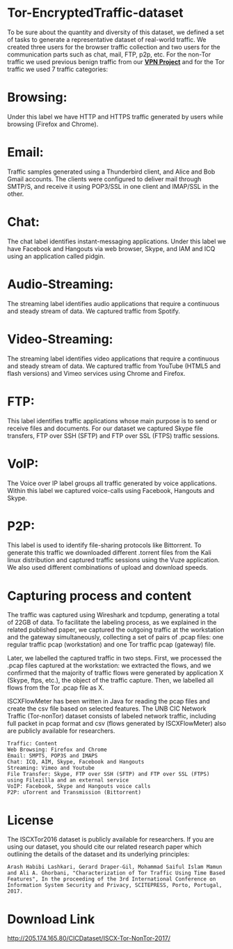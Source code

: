 # Tor-EncryptedTraffic-dataset
To be sure about the quantity and diversity of this dataset, we defined a set of tasks to generate a representative dataset of real-world traffic. We created three users for the browser traffic collection and two users for the communication parts such as chat, mail, FTP, p2p, etc. For the non-Tor traffic we used previous benign traffic from our [**VPN Project**](https://github.com/ahlashkari/VPN-EncryptedTraffic-dataset) and for the Tor traffic we used 7 traffic categories:

# Browsing:
Under this label we have HTTP and HTTPS traffic generated by users while browsing (Firefox and Chrome).
# Email: 
Traffic samples generated using a Thunderbird client, and Alice and Bob Gmail accounts. The clients were configured to deliver mail through SMTP/S, and receive it using POP3/SSL in one client and IMAP/SSL in the other.

# Chat: 
The chat label identifies instant-messaging applications. Under this label we have Facebook and Hangouts via web browser, Skype, and IAM and ICQ using an application called pidgin.

# Audio-Streaming: 
The streaming label identifies audio applications that require a continuous and steady stream of data. We captured traffic from Spotify.

# Video-Streaming: 
The streaming label identifies video applications that require a continuous and steady stream of data. We captured traffic from YouTube (HTML5 and flash versions) and Vimeo services using Chrome and Firefox.

# FTP: 
This label identifies traffic applications whose main purpose is to send or receive files and documents. For our dataset we captured Skype file transfers, FTP over SSH (SFTP) and FTP over SSL (FTPS) traffic sessions.

# VoIP: 
The Voice over IP label groups all traffic generated by voice applications. Within this label we captured voice-calls using Facebook, Hangouts and Skype.

# P2P: 
This label is used to identify file-sharing protocols like Bittorrent. To generate this traffic we downloaded different .torrent files from the Kali linux distribution and captured traffic sessions using the Vuze application. We also used different combinations of upload and download speeds.

# Capturing process and content
The traffic was captured using Wireshark and tcpdump, generating a total of 22GB of data. To facilitate the labeling process, as we explained in the related published paper, we captured the outgoing traffic at the workstation and the gateway simultaneously, collecting a set of pairs of .pcap files: one regular traffic pcap (workstation) and one Tor traffic pcap (gateway) file.

Later, we labelled the captured traffic in two steps. First, we processed the .pcap files captured at the workstation: we extracted the flows, and we confirmed that the majority of traffic flows were generated by application X (Skype, ftps, etc.), the object of the traffic capture. Then, we labelled all flows from the Tor .pcap file as X.

ISCXFlowMeter has been written in Java for reading the pcap files and create the csv file based on selected features. The UNB CIC Network Traffic (Tor-nonTor) dataset consists of labeled network traffic, including full packet in pcap format and csv (flows generated by ISCXFlowMeter) also are publicly available for researchers.

    Traffic: Content
    Web Browsing: Firefox and Chrome
    Email: SMPTS, POP3S and IMAPS
    Chat: ICQ, AIM, Skype, Facebook and Hangouts
    Streaming: Vimeo and Youtube
    File Transfer: Skype, FTP over SSH (SFTP) and FTP over SSL (FTPS) using Filezilla and an external service
    VoIP: Facebook, Skype and Hangouts voice calls
    P2P: uTorrent and Transmission (Bittorrent)

# License
The ISCXTor2016 dataset is publicly available for researchers. If you are using our dataset, you should cite our related research paper which outlining the details of the dataset and its underlying principles:

    Arash Habibi Lashkari, Gerard Draper-Gil, Mohammad Saiful Islam Mamun and Ali A. Ghorbani, "Characterization of Tor Traffic Using Time Based Features", In the proceeding of the 3rd International Conference on Information System Security and Privacy, SCITEPRESS, Porto, Portugal, 2017.

# Download Link
http://205.174.165.80/CICDataset/ISCX-Tor-NonTor-2017/
